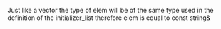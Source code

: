 Just like a vector the type of elem will be of the same type used in the definition of the initializer_list therefore elem is equal to const string&
